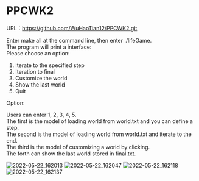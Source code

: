 # PPCWK2
URL：https://github.com/WuHaoTian12/PPCWK2.git  
  
Enter make all at the command line, then enter ./lifeGame.  
The program will print a interface:  
Please choose an option:   
  
1. Iterate to the specified step  
2. Iteration to final  
3. Customize the world  
4. Show the last world  
5. Quit 
   
Option:  
  
Users can enter 1, 2, 3, 4, 5.  
The first is the model of loading world from world.txt and you can define a step.  
The second is the model of loading world from world.txt and iterate to the end.  
The third is the model of customizing a world by clicking.  
The forth can show the last world stored in final.txt.  


![2022-05-22_162013](https://user-images.githubusercontent.com/101766788/169685585-11f86277-3aeb-4bd8-9b62-fd1ac55b0a44.png)
![2022-05-22_162047](https://user-images.githubusercontent.com/101766788/169685590-a446f2c4-5882-4f37-914a-647ef12d6b9a.png)
![2022-05-22_162118](https://user-images.githubusercontent.com/101766788/169685592-1625c7e4-f446-4ecd-8d10-1663b1b685e1.png)
![2022-05-22_162137](https://user-images.githubusercontent.com/101766788/169685594-ba4cea86-940b-48fe-a9d7-714216277d3f.png)

